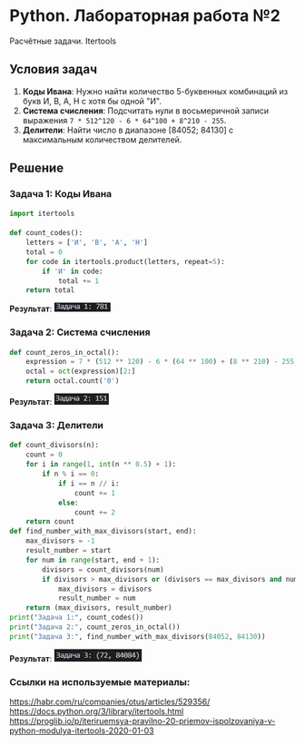 # Python. Лабораторная работа №2
Расчётные задачи. Itertools

##  Условия задач
1. **Коды Ивана**: Нужно найти количество 5-буквенных комбинаций из букв И, В, А, Н с хотя бы одной "И".
2. **Система счисления**: Подсчитать нули в восьмеричной записи выражения `7 * 512^120 - 6 * 64^100 + 8^210 - 255`.
3. **Делители**: Найти число в диапазоне [84052; 84130] с максимальным количеством делителей.

##  Решение
### Задача 1: Коды Ивана
```python
import itertools

def count_codes():
    letters = ['И', 'В', 'А', 'Н']
    total = 0
    for code in itertools.product(letters, repeat=5):
        if 'И' in code:
            total += 1
    return total
```
**Результат**: ![alt text](image.png)

### Задача 2: Система счисления
```python
def count_zeros_in_octal():
    expression = 7 * (512 ** 120) - 6 * (64 ** 100) + (8 ** 210) - 255
    octal = oct(expression)[2:]
    return octal.count('0')
```
**Результат**: ![alt text](image-1.png)

### Задача 3: Делители
```python
def count_divisors(n):
    count = 0
    for i in range(1, int(n ** 0.5) + 1):
        if n % i == 0:
            if i == n // i:
                count += 1
            else:
                count += 2
    return count
def find_number_with_max_divisors(start, end):
    max_divisors = -1
    result_number = start
    for num in range(start, end + 1):
        divisors = count_divisors(num)
        if divisors > max_divisors or (divisors == max_divisors and num < result_number):
            max_divisors = divisors
            result_number = num
    return (max_divisors, result_number)
print("Задача 1:", count_codes())
print("Задача 2:", count_zeros_in_octal())
print("Задача 3:", find_number_with_max_divisors(84052, 84130))
```
**Результат**: ![alt text](image-2.png)

### Ссылки на используемые материалы:
https://habr.com/ru/companies/otus/articles/529356/
https://docs.python.org/3/library/itertools.html
https://proglib.io/p/iteriruemsya-pravilno-20-priemov-ispolzovaniya-v-python-modulya-itertools-2020-01-03